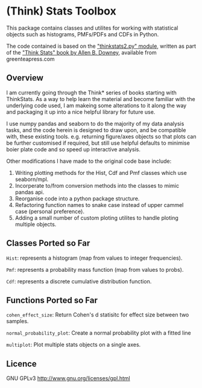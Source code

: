 (Think) Stats Toolbox  
=====================

This package contains classes and utilites for working with statistical objects such as histograms, PMFs/PDFs and CDFs in Python.

The code contained is based on the ["thinkstats2.py" module](https://github.com/AllenDowney/ThinkStats2), written as part of the ["Think Stats" book by Allen B. Downey](http://www.greenteapress.com/thinkstats2/index.html), available from greenteapress.com

Overview
--------

I am currently going through the Think* series of books starting with ThinkStats. As a way to help learn the material and become familiar with the underlying code used, I am makeing some alterations to it along the way and packaging it up into a nice helpful library for future use.

I use numpy pandas and seaborn to do the majority of my data analysis tasks, and the code herein is designed to draw upon, and be compatible with, these existing tools. e.g. returning figure/axes objects so that plots can be further customised if required, but still use helpful defaults to minimise boier plate code and so speed up interactive analysis. 

Other modifications I have made to the original code base include:

1. Writing plotting methods for the Hist, Cdf and Pmf classes which use seaborn/mpl. 
2. Incorperate to/from conversion methods into the classes to mimic pandas api.
3. Reorganise code into a python package structure.
4. Refactoring function names to snake case instead of upper cammel case (personal preference).
6. Adding a small number of custom ploting utilites to handle ploting multiple objects.  

Classes Ported so Far
----------------------
`Hist`: represents a histogram (map from values to integer frequencies).

`Pmf`: represents a probability mass function (map from values to probs).

`Cdf`: represents a discrete cumulative distribution function.

Functions Ported so Far
-----------------------
`cohen_effect_size`: Return Cohen's d statisitc for effect size between two samples.

`normal_probability_plot`: Create a normal probability plot with a fitted line

`multiplot`: Plot multiple stats objects on a single axes.

Licence
-------
GNU GPLv3 http://www.gnu.org/licenses/gpl.html
